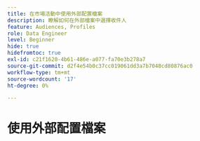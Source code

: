 ```yaml
---
title: 在市場活動中使用外部配置檔案
description: 瞭解如何在外部檔案中選擇收件人
feature: Audiences, Profiles
role: Data Engineer
level: Beginner
hide: true
hidefromtoc: true
exl-id: c21f1620-4b61-486e-a077-fa70e3b278a7
source-git-commit: d2f4e54b0c37cc019061dd3a7b7048cd80876ac0
workflow-type: tm+mt
source-wordcount: '17'
ht-degree: 0%

---
```


# 使用外部配置檔案
